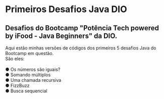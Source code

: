 # Primeiros Desafios Java DIO

## Desafios do Bootcamp "Potência Tech powered by iFood - Java Beginners" da DIO.

Aqui estão minhas versões de códigos dos primeiros 5 desafios Java do Bootcamp em questão. </br>
São eles: </br> </br>
● Os números são iguais? </br>
● Somando múltiplos </br>
● Uma chamada recursiva </br>
● FizzBuzz </br>
● Busca sequencial </br>
